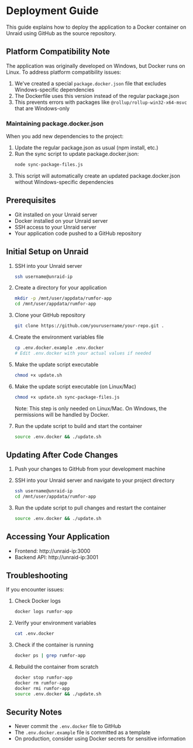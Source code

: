 # Deployment Guide

This guide explains how to deploy the application to a Docker container on Unraid using GitHub as the source repository.

## Platform Compatibility Note

The application was originally developed on Windows, but Docker runs on Linux. To address platform compatibility issues:

1. We've created a special `package.docker.json` file that excludes Windows-specific dependencies
2. The Dockerfile uses this version instead of the regular package.json
3. This prevents errors with packages like `@rollup/rollup-win32-x64-msvc` that are Windows-only

### Maintaining package.docker.json

When you add new dependencies to the project:

1. Update the regular package.json as usual (npm install, etc.)
2. Run the sync script to update package.docker.json:
   ```bash
   node sync-package-files.js
   ```
3. This script will automatically create an updated package.docker.json without Windows-specific dependencies

## Prerequisites

- Git installed on your Unraid server
- Docker installed on your Unraid server
- SSH access to your Unraid server
- Your application code pushed to a GitHub repository

## Initial Setup on Unraid

1. SSH into your Unraid server
   ```bash
   ssh username@unraid-ip
   ```

2. Create a directory for your application
   ```bash
   mkdir -p /mnt/user/appdata/rumfor-app
   cd /mnt/user/appdata/rumfor-app
   ```

3. Clone your GitHub repository
   ```bash
   git clone https://github.com/yourusername/your-repo.git .
   ```

4. Create the environment variables file
   ```bash
   cp .env.docker.example .env.docker
   # Edit .env.docker with your actual values if needed
   ```

5. Make the update script executable
   ```bash
   chmod +x update.sh
   ```

6. Make the update script executable (on Linux/Mac)
   ```bash
   chmod +x update.sh sync-package-files.js
   ```
   Note: This step is only needed on Linux/Mac. On Windows, the permissions will be handled by Docker.

7. Run the update script to build and start the container
   ```bash
   source .env.docker && ./update.sh
   ```

## Updating After Code Changes

1. Push your changes to GitHub from your development machine

2. SSH into your Unraid server and navigate to your project directory
   ```bash
   ssh username@unraid-ip
   cd /mnt/user/appdata/rumfor-app
   ```

3. Run the update script to pull changes and restart the container
   ```bash
   source .env.docker && ./update.sh
   ```

## Accessing Your Application

- Frontend: http://unraid-ip:3000
- Backend API: http://unraid-ip:3001

## Troubleshooting

If you encounter issues:

1. Check Docker logs
   ```bash
   docker logs rumfor-app
   ```

2. Verify your environment variables
   ```bash
   cat .env.docker
   ```

3. Check if the container is running
   ```bash
   docker ps | grep rumfor-app
   ```

4. Rebuild the container from scratch
   ```bash
   docker stop rumfor-app
   docker rm rumfor-app
   docker rmi rumfor-app
   source .env.docker && ./update.sh
   ```

## Security Notes

- Never commit the `.env.docker` file to GitHub
- The `.env.docker.example` file is committed as a template
- On production, consider using Docker secrets for sensitive information